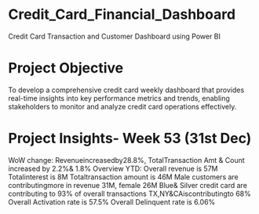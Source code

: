 # Credit_Card_Financial_Dashboard
Credit Card Transaction and Customer Dashboard using Power BI

# Project Objective
To develop a comprehensive credit card weekly dashboard
that provides real-time insights into key performance metrics and trends, 
enabling stakeholders to monitor and analyze credit card operations effectively.

# Project Insights- Week 53 (31st Dec)
 WoW change:
 Revenueincreasedby28.8%,
 TotalTransaction Amt & Count increased by 2.2%& 1.8%
 Overview YTD:
 Overall revenue is 57M
 Totalinterest is 8M
 Totaltransaction amount is 46M
 Male customers are contributingmore in revenue 31M, female 26M
 Blue& Silver credit card are contributing to 93% of overall 
transactions
 TX,NY&CAiscontributingto 68%
 Overall Activation rate is 57.5%
 Overall Delinquent rate is 6.06%
